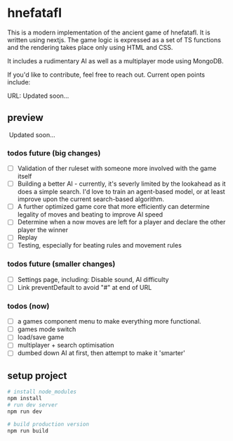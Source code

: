  # hnefatafl

This is a modern implementation of the ancient game of hnefatafl. It is written using nextjs. The game logic is expressed as a set of TS functions and the rendering takes place only using HTML and CSS.

It includes a rudimentary AI as well as a multiplayer mode using MongoDB.

If you'd like to contribute, feel free to reach out. Current open points include:

URL: Updated soon...

## preview
![]() Updated soon...
### todos future (big changes)
 - [ ] Validation of ther ruleset with someone more involved with the game itself 
 - [ ] Building a better AI - currently, it's severly limited by the lookahead as it does a simple search. I'd love to train an agent-based model, or at least improve upon the current search-based algorithm.
 - [ ] A further optimized game core that more efficiently can determine legality of moves and beating to improve AI speed
 - [ ] Determine when a now moves are left for a player and declare the other player the winner
 - [ ] Replay
 - [ ] Testing, especially for beating rules and movement rules

 ### todos future (smaller changes)
- [ ] Settings page, including: Disable sound, AI difficulty
- [ ] Link preventDefault to avoid "#" at end of URL

### todos (now)
- [ ] a games component menu to make everything more functional.
- [ ] games mode switch
- [ ] load/save game
- [ ] multiplayer + search optimisation
- [ ] dumbed down AI at first, then attempt to make it 'smarter'

## setup project

```bash
# install node_modules
npm install
# run dev server
npm run dev

# build production version
npm run build
```